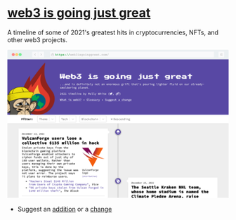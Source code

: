 # [web3 is going just great](https://web3isgoingjustgreat.com)

A timeline of some of 2021's greatest hits in cryptocurrencies, NFTs, and other web3 projects.

![Website screenshot](/screenshot.png)

- Suggest an [addition](https://github.com/molly/web3-is-going-great/issues/new?assignees=&labels=&template=new-entry.md&title=%5BNEW%5D) or a [change](https://github.com/molly/web3-is-going-great/issues/new?assignees=&labels=&template=change-to-existing-entry.md&title=%5BEDIT%5D)
